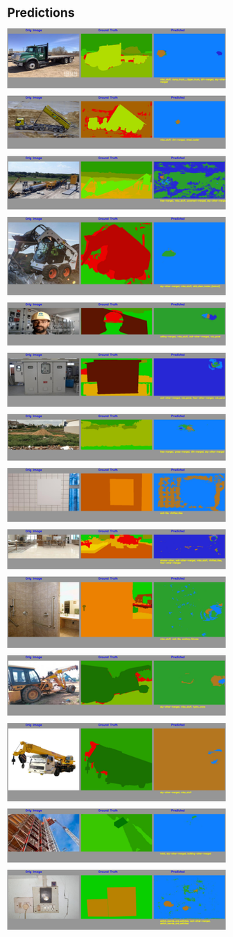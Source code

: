 # Predictions

![](predictions/0000000048.jpg)

![](predictions/0000000050.jpg)

![](predictions/0000000144.jpg)

![](predictions/0000000252.jpg)

![](predictions/0000000361.jpg)

![](predictions/0000000372.jpg)

![](predictions/0000000570.jpg)

![](predictions/0000000654.jpg)

![](predictions/0000000685.jpg)

![](predictions/0000000714.jpg)

![](predictions/0000000838.jpg)

![](predictions/0000000841.jpg)

![](predictions/0000000854.jpg)

![](predictions/0000000945.jpg)

